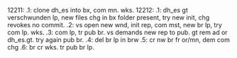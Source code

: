 12211:
.1: clone dh_es into bx, com mn. wks.
12212:
.1: dh_es gt verschwunden lp, new files chg in bx folder present, try new init, chg revokes no commit.
.2: vs open new wnd, init rep, com mst, new br lp, try com lp. wks.
.3: com lp, tr pub br. vs demands new rep to pub. gt rem ad or dh_es.gt. try again pub br.
.4: del br lp in brw
.5: cr nw br fr or/mn, dem com chg
.6: br cr wks. tr pub br lp.